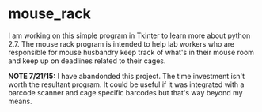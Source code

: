 # mouse_rack

I am working on this simple program in Tkinter to learn more about python 2.7. The mouse rack program is intended to help 
lab workers who are responsible for mouse husbandry keep track of what's in their mouse room and keep up on deadlines
related to their cages.

**NOTE 7/21/15:** I have abandonded this project. The time investment isn't worth the resultant program. It could be useful if it was integrated with a barcode scanner and cage specific barcodes but that's way beyond my means.
